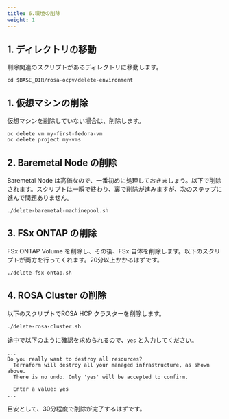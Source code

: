 ```yaml
---
title: 6.環境の削除
weight: 1
---
```


## 1. ディレクトリの移動

削除関連のスクリプトがあるディレクトリに移動します。

```tpl
cd $BASE_DIR/rosa-ocpv/delete-environment
```

## 1. 仮想マシンの削除

仮想マシンを削除していない場合は、削除します。


```tpl
oc delete vm my-first-fedora-vm
oc delete project my-vms
```

## 2. Baremetal Node の削除

Baremetal Node は高価なので、一番初めに処理しておきましょう。以下で削除されます。スクリプトは一瞬で終わり、裏で削除が進みますが、次のステップに進んで問題ありません。

```tpl
./delete-baremetal-machinepool.sh
```

## 3. FSx ONTAP の削除

FSx ONTAP Volume を削除し、その後、FSx 自体を削除します。以下のスクリプトが両方を行ってくれます。20分以上かかるはずです。

```tpl
./delete-fsx-ontap.sh 
```


## 4. ROSA Cluster の削除

以下のスクリプトでROSA HCP クラスターを削除します。

```tpl
./delete-rosa-cluster.sh
```

途中で以下のように確認を求められるので、`yes` と入力してください。

```tpl
...
Do you really want to destroy all resources?
  Terraform will destroy all your managed infrastructure, as shown above.
  There is no undo. Only 'yes' will be accepted to confirm.

  Enter a value: yes
...
```

目安として、30分程度で削除が完了するはずです。
